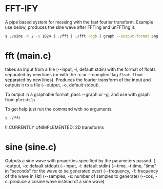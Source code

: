 # FFT-IFY
A pipe based system for messing with the fast fourier transform. Example use below, produces the sine wave after FFTing and unFFTing it.

``` bash
$ ./sine -t 2 -s 1024 | ./fft | ./fft -cgb | graph --output-format png -x 0 2000 -y -5 5 > out.png && feh out.png
```

# fft (main.c)
takes an input from a file (--input, -i, default stdin) with the format of floats separated by new lines (or with the -c or --complex flag `float float` separated by new lines). Produces the fourier transform of the input and outputs it to a file (--output, -o, default stdout).

To output in a graphable format, pass --graph or -g, and use with graph from `plotutils`.

To get help just run the command with no arguments.

```bash
$ ./fft
```

!! CURRENTLY UNIMPLEMENTED: 2D transforms

# sine (sine.c)
Outputs a sine wave with properties specified by the parameters passed. 
(--output, -o: default stdout)
(--input, -i: default stdin)
(--time, -t time, "time" in "seconds" for the wave to be generated over)
(--frequency, -f: frequency of the wave in Hz)
(--samples, -s: number of samples to generate)
(--cos, -c: produce a cosine wave instead of a sine wave)
